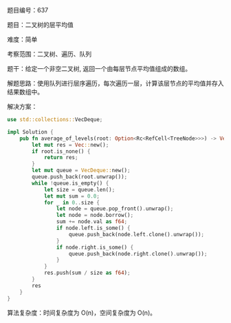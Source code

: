 题目编号：637

题目：二叉树的层平均值

难度：简单

考察范围：二叉树、遍历、队列

题干：给定一个非空二叉树, 返回一个由每层节点平均值组成的数组。

解题思路：使用队列进行层序遍历，每次遍历一层，计算该层节点的平均值并存入结果数组中。

解决方案：

```rust
use std::collections::VecDeque;

impl Solution {
    pub fn average_of_levels(root: Option<Rc<RefCell<TreeNode>>>) -> Vec<f64> {
        let mut res = Vec::new();
        if root.is_none() {
            return res;
        }
        let mut queue = VecDeque::new();
        queue.push_back(root.unwrap());
        while !queue.is_empty() {
            let size = queue.len();
            let mut sum = 0.0;
            for _ in 0..size {
                let node = queue.pop_front().unwrap();
                let node = node.borrow();
                sum += node.val as f64;
                if node.left.is_some() {
                    queue.push_back(node.left.clone().unwrap());
                }
                if node.right.is_some() {
                    queue.push_back(node.right.clone().unwrap());
                }
            }
            res.push(sum / size as f64);
        }
        res
    }
}
```

算法复杂度：时间复杂度为 O(n)，空间复杂度为 O(n)。